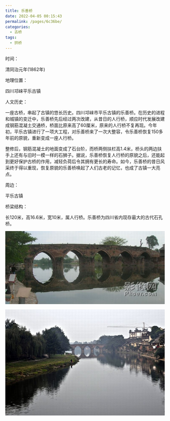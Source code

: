 ```yaml
---
title: 乐善桥
date: 2022-04-05 00:15:43
permalink: /pages/6c36be/
categories:
  - 古桥
tags:
  - 拱桥 
---
```

时间：

清同治元年(1862年)

地理位置：

四川邛崃平乐古镇

人文历史：

一座古桥，串起了古镇的悠长历史。四川邛崃市平乐古镇的乐善桥。在历史的进程和城镇的变迁中，乐善桥先后经过两次改建，从昔日的人行桥，顺应时代发展改建成钢筋混凝土交通桥，桥面比原来高了60厘米，原来的人行桥不复再现。今年初，平乐古镇进行了一项大工程，对乐善桥来了一次大整容，令乐善桥恢复150多年前的原貌，重新变成一座人行桥。

整修后，钢筋混凝土的地面变成了石台阶，而桥两侧扶栏高1.4米，桥头的两边扶手上还有与旧时一模一样的石狮子。据说，乐善桥恢复人行桥的原貌之后，还能起到更好保护古桥的作用，减轻负荷后令其拥有更长的寿命。如今，乐善桥的昔日风采终于得以重现，恢复原貌的乐善桥唤起了人们古老的记忆，也成了古镇一大亮点。

周边：

平乐古镇

桥梁结构：

长120米，高16.6米，宽10米，属人行桥。乐善桥为四川省内现存最大的古代石孔桥。

![乐善桥](/img/photo/22.jpg)

![乐善桥](/img/photo/23.jpg)

